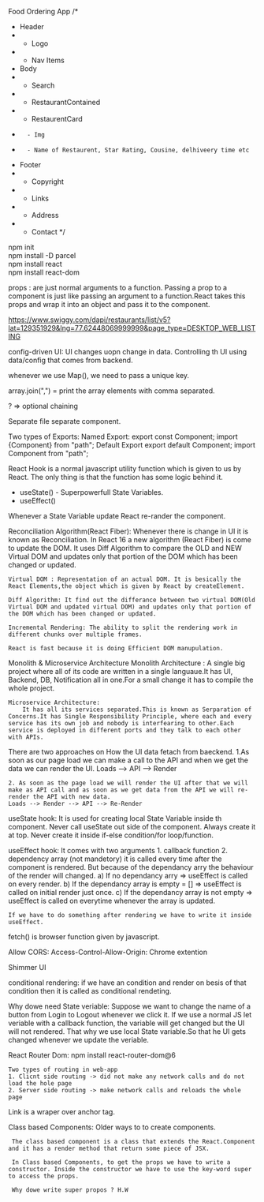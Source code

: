 Food Ordering App
/*
* Header
*  - Logo
*  - Nav Items
* Body
*  - Search
*  - RestaurantContained
*    - RestaurentCard
*       - Img
*       - Name of Restaurent, Star Rating, Cousine, delhiveery time etc
* Footer
*  - Copyright
*  - Links
*  - Address
*  - Contact
*/


npm init <br>
npm install -D parcel<br>
npm install react<br>
npm install react-dom<br>

props : are just normal arguments to a function. Passing a prop to a component is just like passing an argument to a function.React takes this props and wrap it into an object and pass it to the component.

https://www.swiggy.com/dapi/restaurants/list/v5?lat=129351929&lng=77.62448069999999&page_type=DESKTOP_WEB_LISTING

config-driven UI: UI changes uopn change in data. Controlling th UI using data/config that comes from backend.

whenever we use Map(), we need to pass a unique key.

array.join(",") = print the array elements with comma separated.

? => optional chaining

Separate file separate component.

Two types of Exports:
    Named Export:
        export const Component;
        import {Component} from "path";
    Default Export
        export default Component;
        import Component from "path";

React Hook is a normal javascript utility function which is given to us by React. The only thing is that the function has some logic behind it.
 - useState() - Superpowerfull State Variables.
 - useEffect()

Whenever a State Variable update React re-rander the component.


Reconciliation Algorithm(React Fiber):
    Whenever there is change in UI it is known as Reconciliation.
    In React 16 a new algorithm (React Fiber) is come to update the DOM. It uses Diff Algorithm to compare the OLD and NEW Virtual DOM and updates only that portion of the DOM which has been changed or updated.
     
    Virtual DOM : Representation of an actual DOM. It is besically the React Elements,the object which is given by React by createElement.

    Diff Algorithm: It find out the differance between two virtual DOM(Old Virtual DOM and updated virtual DOM) and updates only that portion of the DOM which has been changed or updated.

    Incremental Rendering: The ability to split the rendering work in different chunks over multiple frames.

    React is fast because it is doing Efficient DOM manupulation.


Monolith & Microservice Architecture
    Monolith Architecture :
        A single big project where all of its code are written in a single languaue.It has UI, Backend, DB, Notification all in one.For a small change it has to compile the whole project.

    Microservice Architecture:
        It has all its services separated.This is known as Serparation of Concerns.It has Single Responsibility Principle, where each and every service has its own job and nobody is interfearing to other.Each service is deployed in different ports and they talk to each other with APIs.


There are two approaches on How the UI data fetach from baeckend.
    1.As soon as our page load we can make a call to the API and when we get the data we can render the UI.
    Loads --> API --> Render 

    2. As soon as the page load we will render the UI after that we will make as API call and as soon as we get data from the API we will re-render the API with new data.
    Loads --> Render --> API --> Re-Render 

useState hook:
    It is used for creating local State Variable inside th component. Never call useState out side of the component. Always create it at top. Never create it inside if-else condition/for loop/function.

useEffect hook: 
    It comes with two arguments
    1. callback function
    2. dependency array (not mandetory)
    it is called every time after the component is rendered. But because of the dependancy arry the behaviour of the render will changed. 
    a) If no dependancy arry => useEffect is called on every render.
    b) If the dependancy array is empty = [] => useEffect is called on initial render just once.
    c) If the dependancy array is not empty => useEffect is called on everytime whenever the array is updated.

    If we have to do something after rendering we have to write it inside useEffect.

fetch() is browser function given by javascript.

Allow CORS: Access-Control-Allow-Origin: Chrome extention

Shimmer UI

conditional rendering: if we have an condition and render on besis of that condition then it is called as conditional rendeting.

Why dowe need State veriable: 
    Suppose we want to change the name of a button from Login to Logout whenever we click it. If we use a normal JS let veriable with a callback function, the variable will get changed but the UI will not rendered. That why we use local State variable.So that he UI gets changed whenever we update the veriable. 

React Router Dom:
    npm install react-router-dom@6

    Two types of routing in web-app
    1. Clicnt side routing -> did not make any network calls and do not load the hole page
    2. Server side routing -> make network calls and reloads the whole page

Link is a wraper over anchor tag.


Class based Components:
    Older ways to to create components.

     The class based component is a class that extends the React.Component and it has a render method that return some piece of JSX.

     In Class based Components, to get the props we have to write a constructor. Inside the constructor we have to use the key-word super to access the props.

     Why dowe write super propos ? H.W